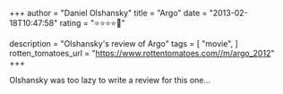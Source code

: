 +++
author = "Daniel Olshansky"
title = "Argo"
date = "2013-02-18T10:47:58"
rating = "⭐⭐⭐⭐🌟"

description = "Olshansky's review of Argo"
tags = [
    "movie",
]
rotten_tomatoes_url = "https://www.rottentomatoes.com//m/argo_2012"
+++

Olshansky was too lazy to write a review for this one...

